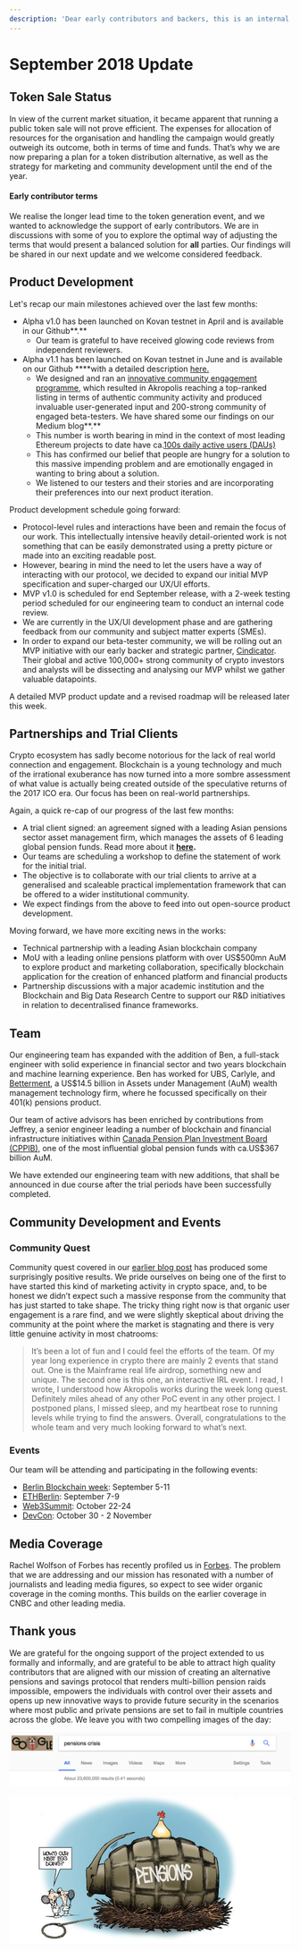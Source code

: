 ```yaml
---
description: 'Dear early contributors and backers, this is an internal update'
---
```


# September 2018 Update

## Token Sale Status

In view of the current market situation, it became apparent that running a public token sale will not prove efficient.  The expenses for allocation of resources for the organisation and handling the campaign would greatly outweigh its outcome, both in terms of time and funds. That’s why we are now preparing a plan for a token distribution alternative, as well as the strategy for marketing and community development until the end of the year.

#### **Early contributor terms**

We realise the longer lead time to the token generation event, and we wanted to acknowledge the support of early contributors. We are in discussions with some of you to explore the optimal way of adjusting the terms that would present a balanced solution for **all** parties. Our findings will be shared in our next update and we welcome considered feedback. 

## Product Development

Let's  recap our main milestones achieved over the last few months:

* Alpha v1.0 has been launched on Kovan testnet in April and is available in our Github**.** 
  * Our team is grateful to have received glowing code reviews from independent reviewers.
* Alpha v1.1 has been launched on Kovan testnet in June and is available on our Github ****with a detailed description [here.](https://medium.com/akropolis/akropolis-mvu-v1-0-e567b81ac332)
  * We designed and ran an [innovative community engagement programme](https://medium.com/akropolis/akropolis-concludes-first-ever-community-quest-5c1e05849a29), which resulted in Akropolis reaching a top-ranked listing in terms of authentic community activity and produced invaluable user-generated input and 200-strong community of engaged beta-testers. We have shared some our findings on our Medium blog**.**
  * This number is worth bearing in mind in the context of most leading Ethereum projects to date have ca.[100s daily active users \(DAUs\)](https://www.stateofthedapps.com/rankings)
  * This has confirmed our belief that people are hungry for a solution to this massive impending problem and are emotionally engaged in wanting to bring about a solution. 
  * We listened to our testers and their stories and are incorporating their preferences into our next product iteration.

Product development schedule going forward:

* Protocol-level rules and interactions have been and remain the focus of our work. This intellectually intensive heavily detail-oriented work is not something that can be easily demonstrated using a pretty picture or made into an exciting readable post. 
* However, bearing in mind the need to let the users have a way of interacting with our protocol, we decided to expand our initial MVP specification and super-charged our UX/UI efforts. 
* MVP v1.0 is scheduled for end September release, with a 2-week testing period scheduled for our engineering team to conduct an internal code review. 
* We are currently in the UX/UI development phase and are gathering feedback from our community and subject matter experts \(SMEs\). 
* In order to expand our beta-tester community, we will be rolling out an MVP initiative with our early backer and strategic partner, [Cindicator](https://cindicator.com/). Their global and active 100,000+ strong community of crypto investors and analysts will be dissecting and analysing our MVP whilst we gather valuable datapoints.

A detailed MVP product update and a revised roadmap will be released later this week. 

## Partnerships and Trial Clients

Crypto ecosystem has sadly become notorious for the lack of real world connection and engagement. Blockchain is a young technology and much of the irrational exuberance has now turned into a more sombre assessment of what value is actually being created outside of the speculative returns of the 2017 ICO era. Our focus has been on real-world partnerships. 

Again, a quick re-cap of our progress of the last few months:

* A trial client signed: an agreement signed with a leading Asian pensions sector asset management firm, which manages the assets of 6 leading global pension funds. Read more about it [**here**](https://medium.com/akropolis/akropolis-tge-update-a44fe1395ae4)**.** 
* Our teams are scheduling a workshop to define the statement of work for the initial trial. 
* The objective is to collaborate with our trial clients to arrive at a generalised and scaleable practical implementation framework that can be offered to a wider institutional community. 
* We expect findings from the above to feed into out open-source product development.

Moving forward, we have more exciting news in the works:

* Technical partnership with a leading Asian blockchain company
* MoU with a leading online pensions platform with over US$500mn AuM to explore product and marketing collaboration, specifically blockchain application for the creation of enhanced platform and financial products
* Partnership discussions with a major academic institution and the Blockchain and Big Data Research Centre to support our R&D initiatives in relation to decentralised finance frameworks. 

## Team

Our engineering team has expanded with the addition of Ben, a full-stack engineer with solid experience in financial sector and two years blockchain and machine learning experience. Ben has worked for UBS, Carlyle, and [Betterment](https://www.betterment.com/), a US$14.5 billion in Assets under Management \(AuM\) wealth management technology firm, where he focussed specifically on their 401\(k\) pensions product. 

Our team of active advisors has been enriched by contributions from Jeffrey, a senior engineer leading a number of blockchain and financial infrastructure initiatives within [Canada Pension Plan Investment Board \(CPPIB\)](http://www.cppib.com/en/), one of the most influential global pension funds with ca.US$367 billion AuM.

We have extended our engineering team with new additions, that shall be announced in due course after the trial periods have been successfully completed. 

## Community Development and Events

### Community Quest

Community quest covered in our [earlier blog post](https://medium.com/akropolis/akropolis-concludes-first-ever-community-quest-5c1e05849a29) has produced some surprisingly positive results. We pride ourselves on being one of the first to have started this kind of marketing activity in crypto space, and, to be honest we didn’t expect such a massive response from the community that has just started to take shape. The tricky thing right now is that organic user engagement is a rare find, and we were slightly skeptical about driving the community at the point where the market is stagnating and there is very little genuine activity in most chatrooms: 

> It’s been a lot of fun and I could feel the efforts of the team. Of my year long experience in crypto there are mainly 2 events that stand out. One is the Mainframe real life airdrop, something new and unique. The second one is this one, an interactive IRL event. I read, I wrote, I understood how Akropolis works during the week long quest. Definitely miles ahead of any other PoC event in any other project. I postponed plans, I missed sleep, and my heartbeat rose to running levels while trying to find the answers. Overall, congratulations to the whole team and very much looking forward to what’s next.

### Events

Our team will be attending and participating in the following events: 

* [Berlin Blockchain week](https://blockchainweek.berlin/): September 5-11 
* [ETHBerlin](https://ethberlin.com/): September 7-9
* [Web3Summit](https://web3summit.com/): October 22-24
* [DevCon](https://devcon4.ethereum.org/): October 30 - 2 November

## Media Coverage

Rachel Wolfson of Forbes has recently profiled us in [Forbes](https://www.forbes.com/sites/rachelwolfson/2018/08/17/former-lehman-brothers-investor-believes-blockchain-technology-can-fix-broken-pension-system/#58603e706bd4). The problem that we are addressing and our mission has resonated with a number of journalists and leading media figures, so expect to see wider organic coverage in the coming months. This builds on the earlier coverage in CNBC and other leading media.

## Thank yous

We are grateful for the ongoing support of the project extended to us formally and informally, and are grateful to be able to attract high quality contributors that are aligned with our mission of creating an alternative pensions and savings protocol that renders multi-billion pension raids impossible, empowers the individuals with control over their assets and opens up new innovative ways to provide future security in the scenarios where most public and private pensions are set to fail in multiple countries across the globe. We leave you with two compelling images of the day:

![Over 23 million results returned for &quot;pensions crisis&quot; Google query.](.gitbook/assets/screen-shot-2018-09-04-at-00.05.47.png)

  


![](.gitbook/assets/pension-grenade_5.png)





